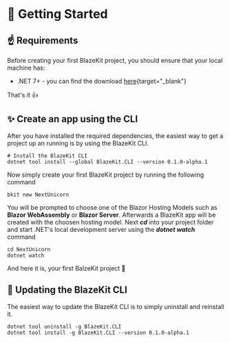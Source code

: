 # 🚀 Getting Started
## ☝️ Requirements
Before creating your first BlazeKit project, you should ensure that your local machine has:
- .NET 7+ - you can find the download [here](https://dotnet.microsoft.com/en-us/download){target="_blank"}

That's it 👍

## ✨ Create an app using the CLI
After you have installed the required dependencies, the easiest way to get a project up an running is by using the BlazeKit CLI.
```shell
# Install the BlazeKit CLI
dotnet tool install --global BlazeKit.CLI --version 0.1.0-alpha.1
```
Now simply create your first BlazeKit project by running the following command
```shell
bkit new NextUnicorn
```
You will be prompted to choose one of the Blazor Hosting Models such as **Blazor WebAssembly** or **Blazor Server**.
Afterwards a BlazeKit app will be created with the choosen hosting model.
Next **_cd_** into your project folder and start .NET's local development server using the **_dotnet watch_** command
```shell
cd NextUnicorn
dotnet watch
```
And here it is, your first BalzeKit project 🎉

## 🔄️ Updating the BlazeKit CLI
The easiest way to update the BlazeKit CLI is to simply uninstall and reinstall it.
```shell
dotnet tool uninstall -g BlazeKit.CLI
dotnet tool install -g BlazeKit.CLI --version 0.1.0-alpha.1
```
